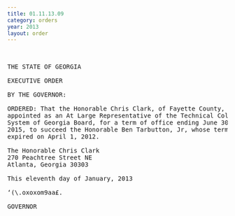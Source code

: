 ```yaml
---
title: 01.11.13.09
category: orders
year: 2013
layout: order
---
```


<pre> 

THE STATE OF GEORGIA

EXECUTIVE ORDER

BY THE GOVERNOR:

ORDERED: That the Honorable Chris Clark, of Fayette County, Georgia, is
appointed as an At Large Representative of the Technical College
System of Georgia Board, for a term of office ending June 30,
2015, to succeed the Honorable Ben Tarbutton, Jr, whose term
expired on April 1, 2012.

The Honorable Chris Clark
270 Peachtree Street NE
Atlanta, Georgia 30303

This eleventh day of January, 2013

‘(\.oxoxom9aa£.

GOVERNOR

</pre>
